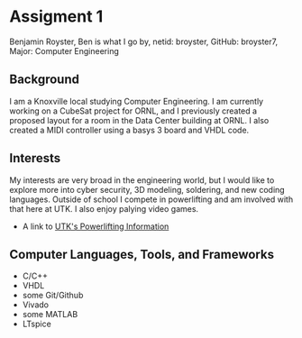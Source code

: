 # Assigment 1
Benjamin Royster, Ben is what I go by, netid: broyster, GitHub: broyster7, Major: Computer Engineering 
## Background
I am a Knoxville local studying Computer Engineering. I am currently working on a CubeSat project for ORNL, and I previously created a proposed layout for a room in the Data Center building at ORNL. I also created a MIDI controller using a basys 3 board and VHDL code.
## Interests
My interests are very broad in the engineering world, but I would like to explore more into cyber security, 3D modeling, soldering, and new coding languages. Outside of school I compete in powerlifting and am involved with that here at UTK. I also enjoy palying video games.
* A link to [UTK's Powerlifting Information](https://utk.campuslabs.com/engage/organization/powerlifting)
## Computer Languages, Tools, and Frameworks
* C/C++
* VHDL
* some Git/Github
* Vivado
* some MATLAB
* LTspice
